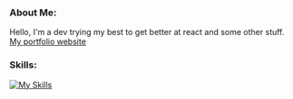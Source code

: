 ### About Me:
Hello, I'm a dev trying my best to get better at react and some other stuff.<br>[My portfolio website](https://ppv-1.github.io/)
<!-- 👋 Hi, I’m @ppv-1<br>👀 Full stack dev<br>🌱 Trying to get better at react, and a lot of other stuff<br>📫 Check out my website [here](https://ppv-1.github.io/).<br>⚡ Fun fact: hello -->

### Skills:
[![My Skills](https://skillicons.dev/icons?i=js,ts,java,c,cs,py,go,html,css,aws,docker,git,github,bitbucket,gitlab,githubactions,nodejs,npm,vite,gradle,postgres,mysql,react,spring,express,fastapi,supabase,unity,postman,vscode,idea,obsidian,&perline=8)](https://skillicons.dev)
<!-- ### GitHub Stats:
![](https://github-readme-stats.vercel.app/api/top-langs/?username=ppv-1&theme=radical&include_all_commits=false&count_private=false&layout=donut-vertical&langs_count=8) -->
<!---
![](https://github-readme-stats.vercel.app/api?username=ppv-1&show_icons=true&theme=radical)
-->


<!-- ### Random Dev Quote
![](https://quotes-github-readme.vercel.app/api?type=horizontal&theme=radical) -->

